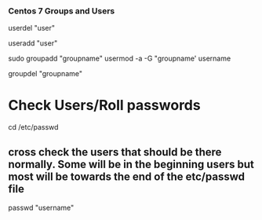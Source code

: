 ### Centos 7 Groups and Users
userdel "user" 

useradd "user" 


sudo groupadd "groupname"
usermod -a -G "groupname' username

groupdel "groupname"


# Check Users/Roll passwords
cd /etc/passwd
## cross check the users that should be there normally. Some will be in the beginning users but most will be towards the end of the etc/passwd file
passwd "username" 




